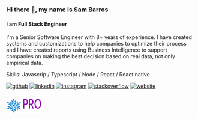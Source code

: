 ### Hi there 👋, my name is Sam Barros
#### I am Full Stack Engineer
I'm a Senior Software Engineer with 8+ years of experience. I have created systems and customizations to help companies to optimize their process and I have created reports using Business Intelligence to support companies on making the best decision based on real data, not only empirical data.

Skills: Javascrip / Typescript / Node / React / React native



[<img src='https://cdn.jsdelivr.net/npm/simple-icons@3.0.1/icons/github.svg' alt='github' height='40'>](https://github.com/samaronybarros)  [<img src='https://cdn.jsdelivr.net/npm/simple-icons@3.0.1/icons/linkedin.svg' alt='linkedin' height='40'>](https://www.linkedin.com/in/sam-barros/)  [<img src='https://cdn.jsdelivr.net/npm/simple-icons@3.0.1/icons/instagram.svg' alt='instagram' height='40'>](https://www.instagram.com/sam_barros_/)  [<img src='https://cdn.jsdelivr.net/npm/simple-icons@3.0.1/icons/stackoverflow.svg' alt='stackoverflow' height='40'>](https://stackoverflow.com/users/story/9646685)  [<img src='https://cdn.jsdelivr.net/npm/simple-icons@3.0.1/icons/icloud.svg' alt='website' height='40'>](http://sambarros.com/)  


<a href='https://archiveprogram.github.com/'><img src='https://raw.githubusercontent.com/acervenky/animated-github-badges/master/assets/acbadge.gif' width='40' height='40'></a> <a href='https://github.com/pricing'><img src='https://raw.githubusercontent.com/acervenky/animated-github-badges/master/assets/pro.gif' width='50' height='50'></a>

